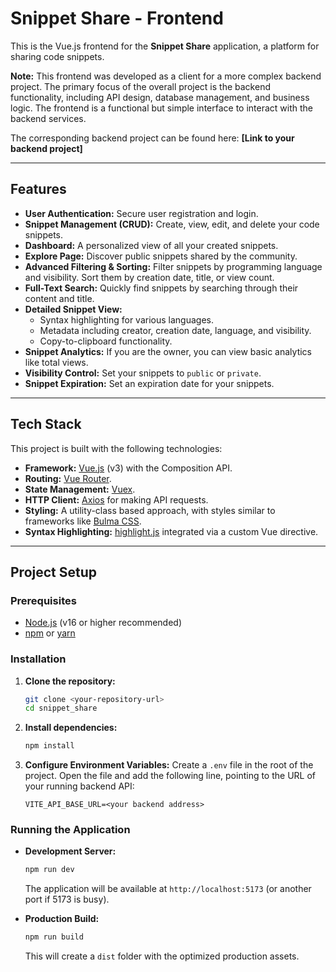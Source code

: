 # Snippet Share - Frontend

This is the Vue.js frontend for the **Snippet Share** application, a platform for sharing code snippets.

**Note:** This frontend was developed as a client for a more complex backend project. The primary focus of the overall project is the backend functionality, including API design, database management, and business logic. The frontend is a functional but simple interface to interact with the backend services.

The corresponding backend project can be found here: **[Link to your backend project]**

---

## Features

*   **User Authentication:** Secure user registration and login.
*   **Snippet Management (CRUD):** Create, view, edit, and delete your code snippets.
*   **Dashboard:** A personalized view of all your created snippets.
*   **Explore Page:** Discover public snippets shared by the community.
*   **Advanced Filtering & Sorting:** Filter snippets by programming language and visibility. Sort them by creation date, title, or view count.
*   **Full-Text Search:** Quickly find snippets by searching through their content and title.
*   **Detailed Snippet View:**
    *   Syntax highlighting for various languages.
    *   Metadata including creator, creation date, language, and visibility.
    *   Copy-to-clipboard functionality.
*   **Snippet Analytics:** If you are the owner, you can view basic analytics like total views.
*   **Visibility Control:** Set your snippets to `public`  or `private`.
*   **Snippet Expiration:** Set an expiration date for your snippets.

---

## Tech Stack

This project is built with the following technologies:

*   **Framework:** [Vue.js](https://vuejs.org/) (v3) with the Composition API.
*   **Routing:** [Vue Router](https://router.vuejs.org/).
*   **State Management:** [Vuex](https://vuex.vuejs.org/).
*   **HTTP Client:** [Axios](https://axios-http.com/) for making API requests.
*   **Styling:** A utility-class based approach, with styles similar to frameworks like [Bulma CSS](https://bulma.io/).
*   **Syntax Highlighting:** [highlight.js](https://highlightjs.org/) integrated via a custom Vue directive.

---

## Project Setup

### Prerequisites

*   [Node.js](https://nodejs.org/) (v16 or higher recommended)
*   [npm](https://www.npmjs.com/) or [yarn](https://yarnpkg.com/)

### Installation

1.  **Clone the repository:**
    ```bash
    git clone <your-repository-url>
    cd snippet_share
    ```

2.  **Install dependencies:**
    ```bash
    npm install
    ```

3.  **Configure Environment Variables:**
    Create a `.env` file in the root of the project. Open the file and add the following line, pointing to the URL of your running backend API:
    ```
    VITE_API_BASE_URL=<your backend address>
    ```

### Running the Application

*   **Development Server:**
    ```bash
    npm run dev
    ```
    The application will be available at `http://localhost:5173` (or another port if 5173 is busy).

*   **Production Build:**
    ```bash
    npm run build
    ```
    This will create a `dist` folder with the optimized production assets.